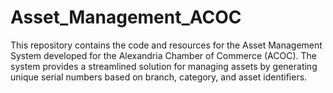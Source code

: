 # Asset_Management_ACOC
This repository contains the code and resources for the Asset Management System developed for the Alexandria Chamber of Commerce (ACOC). The system provides a streamlined solution for managing assets by generating unique serial numbers based on branch, category, and asset identifiers.
